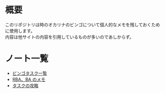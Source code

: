# 概要

このリポジトリは時のオカリナのビンゴについて個人的なメモを残しておくために使用します。  
内容は他サイトの内容を引用しているものが多いのであしからず。

# ノート一覧

- [ビンゴタスク一覧](./notes/tasks.md)
- [RBA、BA のメモ](./notes/remind/README.md)
- [タスクの攻略](./notes/strategy/README.md)
